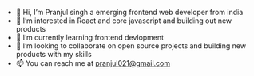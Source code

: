 - 👋 Hi, I’m Pranjul singh a emerging frontend web developer from india
- 👀 I’m interested in React and core javascript and building out new products
- 🌱 I’m currently learning frontend devlopment
- 💞️ I’m looking to collaborate on open source projects and building new products with my skills 
- 📫 You can reach me at pranjul021@gmail.com


<!---
winner021/winner021 is a ✨ special ✨ repository because its `README.md` (this file) appears on your GitHub profile.
You can click the Preview link to take a look at your changes.
--->

